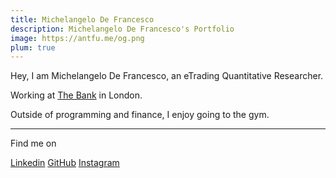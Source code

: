 ```yaml
---
title: Michelangelo De Francesco
description: Michelangelo De Francesco's Portfolio
image: https://antfu.me/og.png
plum: true
---
```


Hey, I am Michelangelo De Francesco, an eTrading Quantitative Researcher.

Working at [<span i-mdi:bank-outline/> The Bank](https://nuxtlabs.com/) in London.<br>


Outside of programming and finance, I enjoy going to the gym.

<div flex-auto />

***

Find me on

<p flex="~ gap-3 wrap" class="mt--2!">
    <a href="https://www.linkedin.com/in/dfmichelangelo/" target="_blank"><span op75 i-simple-icons-linkedin /> Linkedin</a>
  <a href="https://github.com/dfmichelangelo" target="_blank"><span op75 i-simple-icons-github /> GitHub</a>
  <a href="https://www.instagram.com/dfmichelangelo" target="_blank"><span op75 i-simple-icons-instagram /> Instagram</a>
</p>
